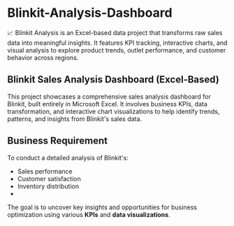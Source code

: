 # Blinkit-Analysis-Dashboard
📈 Blinkit Analysis is an Excel-based data project that transforms raw sales data into meaningful insights. It features KPI tracking, interactive charts, and visual analysis to explore product trends, outlet performance, and customer behavior across regions.

## Blinkit Sales Analysis Dashboard (Excel-Based)

This project showcases a comprehensive sales analysis dashboard for Blinkit, built entirely in Microsoft Excel.
It involves business KPIs, data transformation, and interactive chart visualizations to help identify trends, patterns,
and insights from Blinkit's sales data.

## Business Requirement

To conduct a detailed analysis of Blinkit's:
- Sales performance
- Customer satisfaction
- Inventory distribution
- 
The goal is to uncover key insights and opportunities for business optimization using various **KPIs** and **data visualizations**.
